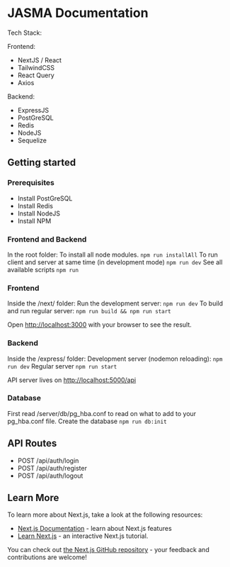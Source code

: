 # JASMA Documentation

Tech Stack:

Frontend:
- NextJS / React
- TailwindCSS
- React Query
- Axios

Backend:
- ExpressJS
- PostGreSQL
- Redis
- NodeJS
- Sequelize

## Getting started

### Prerequisites

- Install PostGreSQL
- Install Redis
- Install NodeJS
- Install NPM

### Frontend and Backend

In the root folder:
To install all node modules. 
`npm run installAll` 
To run client and server at same time (in development mode)
`npm run dev`
See all available scripts
`npm run`

### Frontend

Inside the /next/ folder:
Run the development server:
`npm run dev`
To build and run regular server:
`npm run build && npm run start`

Open [http://localhost:3000](http://localhost:3000) with your browser to see the result.

### Backend

Inside the /express/ folder:
Development server (nodemon reloading):
`npm run dev`
Regular server
`npm run start`

API server lives on [http://localhost:5000/api](http://localhost:5000/api)

### Database

First read /server/db/pg_hba.conf to read on what to add to your pg_hba.conf file.
Create the database
`npm run db:init`

<!-- To populate the database with 10 fake users
`npm run resetAndPopulateUsers normal 10` -->

## API Routes

- POST /api/auth/login
- POST /api/auth/register
- POST /api/auth/logout

## Learn More

To learn more about Next.js, take a look at the following resources:

- [Next.js Documentation](https://nextjs.org/docs) - learn about Next.js features
- [Learn Next.js](https://nextjs.org/learn) - an interactive Next.js tutorial.

You can check out [the Next.js GitHub repository](https://github.com/vercel/next.js/) - your feedback and contributions are welcome!

